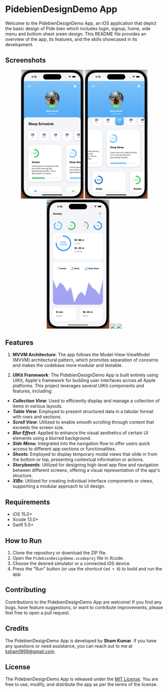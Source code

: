 # PidebienDesignDemo App

Welcome to the PidebienDesignDemo App, an iOS application that depict the basic design of Pide bien which includes login, signup, home, side menu and bottom sheet sreen design. This README file provides an overview of the app, its features, and the skills showcased in its development.

## Screenshots

<p align="center">
  <img src="Media/1.png" width="200">
  <img src="Media/2.png" width="200">
  <img src="Media/3.png" width="200">
  <img src="Media/4.png" width="200">
  <img src="Media/5.png" width="200">
</p>

## Features

1. **MVVM Architecture**: The app follows the Model-View-ViewModel (MVVM) architectural pattern, which promotes separation of concerns and makes the codebase more modular and testable.

2. **UIKit Framework**: The PidebienDesignDemo App is built entirely using UIKit, Apple's framework for building user interfaces across all Apple platforms. This project leverages several UIKit components and features, including:
- ***Collection View***: Used to efficiently display and manage a collection of items in various layouts.
- ***Table View***: Employed to present structured data in a tabular format with rows and sections.
- ***Scroll View***: Utilized to enable smooth scrolling through content that exceeds the screen size.
- ***Blur Effect***: Applied to enhance the visual aesthetics of certain UI elements using a blurred background.
- ***Side Menu***: Integrated into the navigation flow to offer users quick access to different app sections or functionalities.
- ***Sheets***: Employed to display temporary modal views that slide in from the bottom or top, presenting contextual information or actions.
- ***Storyboards***: Utilized for designing high-level app flow and navigation between different screens, offering a visual representation of the app's structure.
- ***XIBs***: Utilized for creating individual interface components or views, supporting a modular approach to UI design.

## Requirements

- iOS 15.0+
- Xcode 13.0+
- Swift 5.5+

## How to Run

1. Clone the repository or download the ZIP file.
2. Open the `PidebienDesignDemo.xcodeproj` file in Xcode.
3. Choose the desired simulator or a connected iOS device.
4. Press the "Run" button (or use the shortcut `Cmd + R`) to build and run the app.

## Contributing

Contributions to the PidebienDesignDemo App are welcome! If you find any bugs, have feature suggestions, or want to contribute improvements, please feel free to open a pull request.

## Credits

The PidebienDesignDemo App is developed by **Sham Kumar**. If you have any questions or need assistance, you can reach out to me at ksham1999@gmail.com.

## License

The PidebienDesignDemo App is released under the [MIT License](LICENSE). You are free to use, modify, and distribute the app as per the terms of the license.
